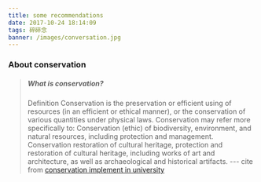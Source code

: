 ```yaml
---
title: some recommendations
date: 2017-10-24 18:14:09
tags: 碎碎念
banner: /images/conversation.jpg
---
```


### About conservation
>##### What is conservation?
>Definition
>Conservation is the preservation or efficient using of resources (in an efficient or ethical manner), or the conservation of various quantities under physical laws.
>Conservation may refer more specifically to:
> Conservation (ethic) of biodiversity, environment, and natural resources, including protection and management.
> Conservation restoration of cultural heritage, protection and restoration of cultural heritage, including works of art and architecture, as well as archaeological and historical artifacts.
>--- cite from [conservation implement in university](https://sites.google.com/site/comp5331liupu/polyu-conservation)
